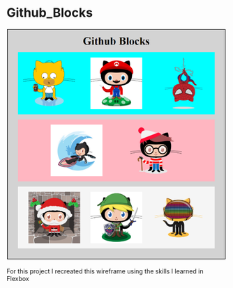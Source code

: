 # Github_Blocks

![Github Blocks](https://raw.githubusercontent.com/amountcastlej/Github_Blocks/main/GithHub_Blocks.png)

For this project I recreated this wireframe using the skills I learned in Flexbox
